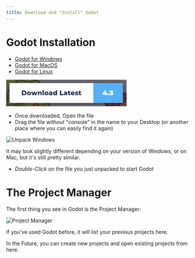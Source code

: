 ```yaml
---
title: Download and "Install" Godot
---
```


# Godot Installation

- [Godot for Windows](https://godotengine.org/download/windows/)
- [Godot for MacOS](https://godotengine.org/download/macos/)
- [Godot for Linux](https://godotengine.org/download/linux/)

![Download Latest](assets/download_latest.png)

* Once downloaded, Open the file
* Drag the file _without_ "console" in the name to your Desktop (or another place where you can easily find it again)

![Unpack Windows](assets/unpack_windows.png)

It may look slightly different depending on your version of Windows, or on Mac, but it's still pretty similar.

* *Double-Click* on the file you just unpacked to start Godot

# The Project Manager

The first thing you see in Godot is the Project Manager:

![Project Manager](assets/projectmanager.png)

If you've used Godot before, it will list your previous projects here.

In the Future, you can create new projects and open existing projects from here.

